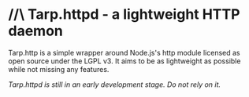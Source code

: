# //\ Tarp.httpd - a lightweight HTTP daemon

Tarp.http is a simple wrapper around Node.js's http module licensed as open source under the LGPL v3. It aims to be as lightweight as possible while not missing any features.

*Tarp.httpd is still in an early development stage. Do not rely on it.*
